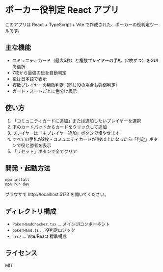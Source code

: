 # ポーカー役判定 React アプリ

このアプリは React + TypeScript + Vite で作成された、ポーカーの役判定ツールです。

## 主な機能
- コミュニティカード（最大5枚）と複数プレイヤーの手札（2枚ずつ）をGUIで選択
- 7枚から最強の役を自動判定
- 役は日本語で表示
- 複数プレイヤーの勝敗判定（同じ役の場合も強弱判定）
- カード・スートごとに色分け表示

## 使い方
1. 「コミュニティカードに追加」または追加したいプレイヤーを選択
2. 下のカードパッドからカードをクリックして追加
3. プレイヤーは「＋プレイヤー追加」ボタンで増やせます
4. すべての手札が2枚・コミュニティカードが1枚以上になったら「判定」ボタンで役と勝者を表示
5. 「リセット」ボタンで全てクリア

## 開発・起動方法
```bash
npm install
npm run dev
```

ブラウザで http://localhost:5173 を開いてください。

## ディレクトリ構成
- `PokerHandChecker.tsx` ... メインUIコンポーネント
- `pokerHand.ts` ... 役判定ロジック
- `src/` ... Vite/React 標準構成

## ライセンス
MIT
